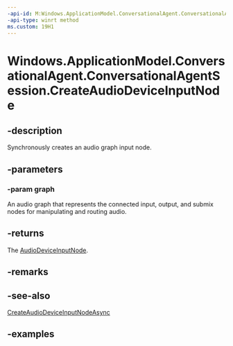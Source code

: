 ```yaml
---
-api-id: M:Windows.ApplicationModel.ConversationalAgent.ConversationalAgentSession.CreateAudioDeviceInputNode(Windows.Media.Audio.AudioGraph)
-api-type: winrt method
ms.custom: 19H1
---
```


<!-- Method syntax.
public AudioDeviceInputNode ConversationalAgentSession.CreateAudioDeviceInputNode(AudioGraph graph)
-->

# Windows.ApplicationModel.ConversationalAgent.ConversationalAgentSession.CreateAudioDeviceInputNode

## -description 

Synchronously creates an audio graph input node.

## -parameters

### -param graph

An audio graph that represents the connected input, output, and submix nodes for manipulating and routing audio.

## -returns

The [AudioDeviceInputNode](../windows.media.audio/audiodeviceinputnode.md).

## -remarks

## -see-also

[CreateAudioDeviceInputNodeAsync](conversationalagentsession_createaudiodeviceinputnodeasync_1477409751.md)

## -examples
